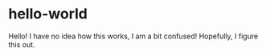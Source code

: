 # hello-world

Hello! I have no idea how this works, I am a bit confused! Hopefully, I figure this out.
